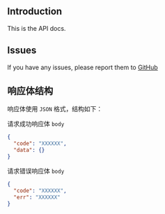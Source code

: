 ## Introduction

This is the API docs.

## Issues

If you have any issues, please report them to [GitHub](https://github.com/tsingshaner/gin/issues)

## 响应体结构

响应体使用 `JSON` 格式，结构如下：

请求成功响应体 `body`

```json
{
  "code": "XXXXXX",
  "data": {}
}
```

请求错误响应体 `body`

```json
{
  "code": "XXXXXX",
  "err": "XXXXXX"
}
```
